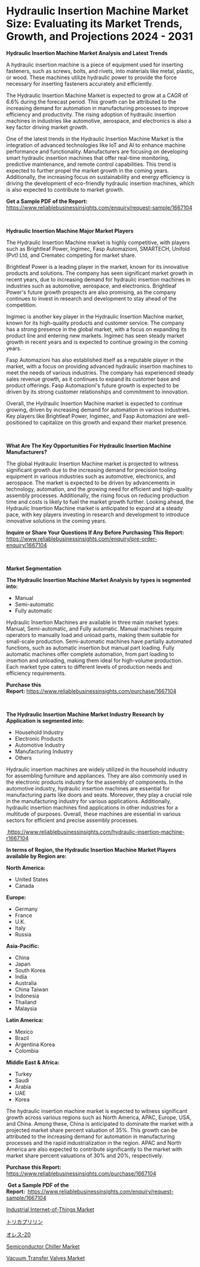 <p><h1>Hydraulic Insertion Machine Market Size: Evaluating its Market Trends, Growth, and Projections 2024 - 2031</h1></p><p><strong>Hydraulic Insertion Machine Market Analysis and Latest Trends</strong></p>
<p><p>A hydraulic insertion machine is a piece of equipment used for inserting fasteners, such as screws, bolts, and rivets, into materials like metal, plastic, or wood. These machines utilize hydraulic power to provide the force necessary for inserting fasteners accurately and efficiently.</p><p>The Hydraulic Insertion Machine Market is expected to grow at a CAGR of 6.6% during the forecast period. This growth can be attributed to the increasing demand for automation in manufacturing processes to improve efficiency and productivity. The rising adoption of hydraulic insertion machines in industries like automotive, aerospace, and electronics is also a key factor driving market growth.</p><p>One of the latest trends in the Hydraulic Insertion Machine Market is the integration of advanced technologies like IoT and AI to enhance machine performance and functionality. Manufacturers are focusing on developing smart hydraulic insertion machines that offer real-time monitoring, predictive maintenance, and remote control capabilities. This trend is expected to further propel the market growth in the coming years. Additionally, the increasing focus on sustainability and energy efficiency is driving the development of eco-friendly hydraulic insertion machines, which is also expected to contribute to market growth.</p></p>
<p><strong>Get a Sample PDF of the Report:&nbsp;</strong> <a href="https://www.reliablebusinessinsights.com/enquiry/request-sample/1667104">https://www.reliablebusinessinsights.com/enquiry/request-sample/1667104</a></p>
<p>&nbsp;</p>
<p><strong>Hydraulic Insertion Machine Major Market Players</strong></p>
<p><p>The Hydraulic Insertion Machine market is highly competitive, with players such as Brightleaf Power, Ingimec, Fasp Automazioni, SMARTECH, Unifold (Pvt) Ltd, and Crematec competing for market share. </p><p>Brightleaf Power is a leading player in the market, known for its innovative products and solutions. The company has seen significant market growth in recent years, due to increasing demand for hydraulic insertion machines in industries such as automotive, aerospace, and electronics. Brightleaf Power's future growth prospects are also promising, as the company continues to invest in research and development to stay ahead of the competition.</p><p>Ingimec is another key player in the Hydraulic Insertion Machine market, known for its high-quality products and customer service. The company has a strong presence in the global market, with a focus on expanding its product line and entering new markets. Ingimec has seen steady market growth in recent years and is expected to continue growing in the coming years.</p><p>Fasp Automazioni has also established itself as a reputable player in the market, with a focus on providing advanced hydraulic insertion machines to meet the needs of various industries. The company has experienced steady sales revenue growth, as it continues to expand its customer base and product offerings. Fasp Automazioni's future growth is expected to be driven by its strong customer relationships and commitment to innovation.</p><p>Overall, the Hydraulic Insertion Machine market is expected to continue growing, driven by increasing demand for automation in various industries. Key players like Brightleaf Power, Ingimec, and Fasp Automazioni are well-positioned to capitalize on this growth and expand their market presence.</p></p>
<p>&nbsp;</p>
<p><strong>What Are The Key Opportunities For Hydraulic Insertion Machine Manufacturers?</strong></p>
<p><p>The global Hydraulic Insertion Machine market is projected to witness significant growth due to the increasing demand for precision tooling equipment in various industries such as automotive, electronics, and aerospace. The market is expected to be driven by advancements in technology, automation, and the growing need for efficient and high-quality assembly processes. Additionally, the rising focus on reducing production time and costs is likely to fuel the market growth further. Looking ahead, the Hydraulic Insertion Machine market is anticipated to expand at a steady pace, with key players investing in research and development to introduce innovative solutions in the coming years.</p></p>
<p><strong>Inquire or Share Your Questions If Any Before Purchasing This Report:</strong> <a href="https://www.reliablebusinessinsights.com/enquiry/pre-order-enquiry/1667104">https://www.reliablebusinessinsights.com/enquiry/pre-order-enquiry/1667104</a></p>
<p>&nbsp;</p>
<p><strong>Market Segmentation</strong></p>
<p><strong>The Hydraulic Insertion Machine Market Analysis by types is segmented into:</strong></p>
<p><ul><li>Manual</li><li>Semi-automatic</li><li>Fully automatic</li></ul></p>
<p><p>Hydraulic Insertion Machines are available in three main market types: Manual, Semi-automatic, and Fully automatic. Manual machines require operators to manually load and unload parts, making them suitable for small-scale production. Semi-automatic machines have partially automated functions, such as automatic insertion but manual part loading. Fully automatic machines offer complete automation, from part loading to insertion and unloading, making them ideal for high-volume production. Each market type caters to different levels of production needs and efficiency requirements.</p></p>
<p><strong>Purchase this Report:&nbsp;</strong><a href="https://www.reliablebusinessinsights.com/purchase/1667104">https://www.reliablebusinessinsights.com/purchase/1667104</a></p>
<p>&nbsp;</p>
<p><strong>The Hydraulic Insertion Machine Market Industry Research by Application is segmented into:</strong></p>
<p><ul><li>Household Industry</li><li>Electronic Products</li><li>Automotive Industry</li><li>Manufacturing Industry</li><li>Others</li></ul></p>
<p><p>Hydraulic insertion machines are widely utilized in the household industry for assembling furniture and appliances. They are also commonly used in the electronic products industry for the assembly of components. In the automotive industry, hydraulic insertion machines are essential for manufacturing parts like doors and seats. Moreover, they play a crucial role in the manufacturing industry for various applications. Additionally, hydraulic insertion machines find applications in other industries for a multitude of purposes. Overall, these machines are essential in various sectors for efficient and precise assembly processes.</p></p>
<p><a href="https://www.reliablebusinessinsights.com/hydraulic-insertion-machine-r1667104">&nbsp;https://www.reliablebusinessinsights.com/hydraulic-insertion-machine-r1667104</a></p>
<p><strong>In terms of Region, the Hydraulic Insertion Machine Market Players available by Region are:</strong></p>
<p>
    <p> <strong> North America: </strong>
        <ul>
            <li>United States</li>
            <li>Canada</li>
        </ul>
        </p> 
    <p> <strong> Europe: </strong>
        <ul>
            <li>Germany</li>
            <li>France</li>
            <li>U.K.</li>
            <li>Italy</li>
            <li>Russia</li>
        </ul>
        </p> 
    <p> <strong> Asia-Pacific: </strong>
        <ul>
            <li>China</li>
            <li>Japan</li>
            <li>South Korea</li>
            <li>India</li>
            <li>Australia</li>
            <li>China Taiwan</li>
            <li>Indonesia</li>
            <li>Thailand</li>
            <li>Malaysia</li>
        </ul>
        </p> 
    <p> <strong> Latin America: </strong>
        <ul>
            <li>Mexico</li>
            <li>Brazil</li>
            <li>Argentina Korea</li>
            <li>Colombia</li>
        </ul>
        </p> 
    <p> <strong> Middle East & Africa: </strong>
        <ul>
            <li>Turkey</li>
            <li>Saudi</li>
            <li>Arabia</li>
            <li>UAE</li>
            <li>Korea</li>
        </ul>
    </p>
    </p>
<p><p>The hydraulic insertion machine market is expected to witness significant growth across various regions such as North America, APAC, Europe, USA, and China. Among these, China is anticipated to dominate the market with a projected market share percent valuation of 35%. This growth can be attributed to the increasing demand for automation in manufacturing processes and the rapid industrialization in the region. APAC and North America are also expected to contribute significantly to the market with market share percent valuations of 30% and 20%, respectively.</p></p>
<p><strong>Purchase this Report: </strong><a href="https://www.reliablebusinessinsights.com/purchase/1667104">https://www.reliablebusinessinsights.com/purchase/1667104</a></p>
<p>&nbsp;<strong>Get a Sample PDF of the Report:&nbsp;&nbsp;</strong><a href="https://www.reliablebusinessinsights.com/enquiry/request-sample/1667104">https://www.reliablebusinessinsights.com/enquiry/request-sample/1667104</a></p>
<p><strong></strong></p>
<p><p><a href="https://github.com/juniordelafrance/Market-Research-Report-List-4/blob/main/industrial-internet-of-things-market.md">Industrial Internet-of-Things Market</a></p><p><a href="https://github.com/Andrewones2023/Market-Research-Report-List-2/blob/main/4137672176494.md">トリカプリリン</a></p><p><a href="https://github.com/hardee896/Market-Research-Report-List-2/blob/main/5808751176493.md">オレス-20</a></p><p><a href="https://www.linkedin.com/pulse/semiconductor-chiller-industry-analysis-report-its-market-yyrzf">Semiconductor Chiller Market</a></p><p><a href="https://www.linkedin.com/pulse/deep-dive-vacuum-transfer-valves-market-itstrends-segmentation-krcgf">Vacuum Transfer Valves Market</a></p></p>